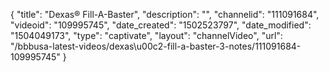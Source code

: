 {
    "title": "Dexas&reg; Fill-A-Baster",
    "description": "",
    "channelid": "111091684",
    "videoid": "109995745",
    "date_created": "1502523797",
    "date_modified": "1504049173",
    "type": "captivate",
    "layout": "channelVideo",
    "url": "\/bbbusa-latest-videos\/dexas\u00c2-fill-a-baster-3-notes\/111091684-109995745"
}